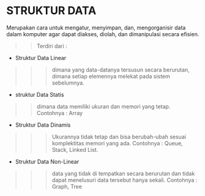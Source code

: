 # STRUKTUR DATA


Merupakan cara untuk mengatur, menyimpan, dan, mengorganisir data dalam komputer agar dapat diakses, diolah, dan dimanipulasi secara efisien.
>>Terdiri dari :

* Struktur Data Linear
>>>dimana yang data-datanya tersusun secara berurutan, dimana setiap elemennya melekat pada sistem sebelumnya.
* struktur Data Statis 
>>dimana data memiliki ukuran dan memori yang tetap. Contohnya : Array
* Struktur Data Dinamis
>>>Ukurannya tidak tetap dan bisa berubah-ubah sesuai komplektitas memori yang ada. Contohnya : Queue, Stack, Linked List.
* Struktur Data Non-Linear
>>>data yang tidak di tempatkan secara berurutan dan tidak dapat menelusuri data tersebut hanya sekali. Contohnya : Graph, Tree
